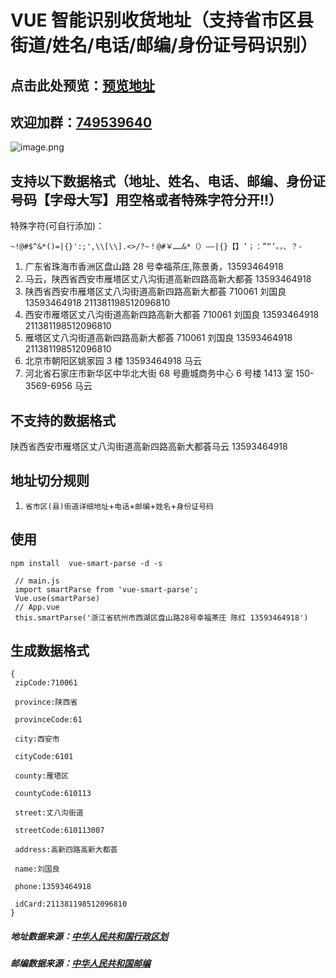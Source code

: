 # VUE 智能识别收货地址（支持省市区县街道/姓名/电话/邮编/身份证号码识别）

## 点击此处预览：[预览地址](https://wzc570738205.github.io/smartParsePro/)

## 欢迎加群：[749539640](https://jq.qq.com/?_wv=1027&k=55bQp1O)

![image.png](https://images.zenhubusercontent.com/5a2f3a3e8a75884b908ac8c4/841a8f31-052d-4afe-a6b9-8cdb72d4e4a7)


## 支持以下数据格式（地址、姓名、电话、邮编、身份证号码【字母大写】用空格或者特殊字符分开!!）

特殊字符(可自行添加)：

```
~!@#$^&*()=|{}':;',\\[\\].<>/?~！@#￥……&*（）——|{}【】‘；：”“’。，、？-

```

1. 广东省珠海市香洲区盘山路 28 号幸福茶庄,陈景勇，13593464918
2. 马云，陕西省西安市雁塔区丈八沟街道高新四路高新大都荟 13593464918
3. 陕西省西安市雁塔区丈八沟街道高新四路高新大都荟 710061 刘国良 13593464918 211381198512096810
4. 西安市雁塔区丈八沟街道高新四路高新大都荟 710061 刘国良 13593464918 211381198512096810
5. 雁塔区丈八沟街道高新四路高新大都荟 710061 刘国良 13593464918 211381198512096810
6. 北京市朝阳区姚家园 3 楼 13593464918 马云
7. 河北省石家庄市新华区中华北大街 68 号鹿城商务中心 6 号楼 1413 室 150-3569-6956 马云

## 不支持的数据格式

陕西省西安市雁塔区丈八沟街道高新四路高新大都荟马云 13593464918

## 地址切分规则

1. `省市区(县)街道详细地址`+`电话`+`邮编`+`姓名`+`身份证号码`

## 使用

```
npm install  vue-smart-parse -d -s
```

```
 // main.js
 import smartParse from 'vue-smart-parse';
 Vue.use(smartParse)
 // App.vue
 this.smartParse('浙江省杭州市西湖区盘山路28号幸福茶庄 陈红 13593464918')
```


## 生成数据格式

```
{
 zipCode:710061

 province:陕西省

 provinceCode:61

 city:西安市

 cityCode:6101

 county:雁塔区

 countyCode:610113

 street:丈八沟街道

 streetCode:610113007

 address:高新四路高新大都荟

 name:刘国良

 phone:13593464918

 idCard:211381198512096810
}
```

##### 地址数据来源：[中华人民共和国行政区划](https://github.com/modood/Administrative-divisions-of-China)

##### 邮编数据来源：[中华人民共和国邮编](https://github.com/xieranmaya/china-city-area-zip-data/blob/master/china-city-area-zip.json)
